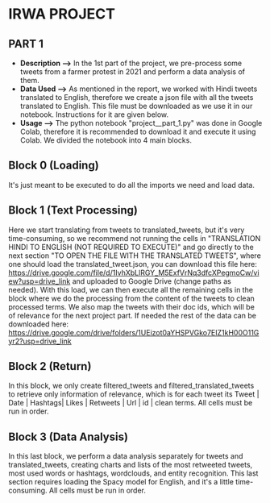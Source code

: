 # IRWA PROJECT

## PART 1
- **Description -->** In the 1st part of the project, we pre-process some tweets from a farmer protest in 2021 and perform a data analysis of them.
- **Data Used -->** As mentioned in the report, we worked with Hindi tweets translated to English, therefore we create a json file with all the tweets translated to English.
This file must be downloaded as we use it in our notebook. Instructions for it are given below.
- **Usage -->** The python notebook "project__part_1.py" was done in Google Colab, therefore it is recommended to download it and execute it using Colab. We divided
  the notebook into 4 main blocks.
## Block 0 (Loading) 
It's just meant to be executed to do all the imports we need and load data. 
## Block 1 (Text Processing) 
Here we start translating from tweets to translated_tweets, but it's very time-consuming, so we recommend not running the cells in "TRANSLATION HINDI TO ENGLISH
(NOT REQUIRED TO EXECUTE)" and go directly to the next section "TO OPEN THE FILE WITH THE TRANSLATED TWEETS", where one should load the translated_tweet.json, you can download this file here: https://drive.google.com/file/d/1IvhXbLlRGY_M5ExfVrNq3dfcXPegmoCw/view?usp=drive_link and uploaded to Google Drive (change paths as needed). With this load, we can then execute all the remaining cells in the block where we do 
the processing from the content of the tweets to clean processed terms. We also map the tweets with their doc ids, which will be of relevance for the next project part.
If needed the rest  of the data can be downloaded here: https://drive.google.com/drive/folders/1UEizot0aYHSPVGko7EIZ1kH00O11Gyr2?usp=drive_link 
## Block 2 (Return) 
In this block, we only create filtered_tweets and filtered_translated_tweets to retrieve only information of relevance, which is for each tweet its Tweet | Date | Hashtags| 
Likes | Retweets | Url | id | clean terms. All cells must be run in order.
## Block 3 (Data Analysis) 
In this last block, we perform a data analysis separately for tweets and translated_tweets, creating charts and lists of the most retweeted tweets, most used words or hashtags,
wordclouds, and entity recognition. This last section requires loading the Spacy model for English, and it's a little time-consuming. All cells must be run in order.
